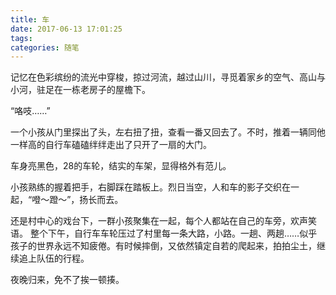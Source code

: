 ```yaml
---
title: 车
date: 2017-06-13 17:01:25
tags:
categories: 随笔
---
```

记忆在色彩缤纷的流光中穿梭，掠过河流，越过山川，寻觅着家乡的空气、高山与小河，驻足在一栋老房子的屋檐下。

“咯吱……”

一个小孩从门里探出了头，左右扭了扭，查看一番又回去了。不时，推着一辆同他一样高的自行车磕磕绊绊走出了只开了一扇的大门。

车身亮黑色，28的车轮，结实的车架，显得格外有范儿。
<!--more-->
小孩熟练的握着把手，右脚踩在踏板上。烈日当空，人和车的影子交织在一起，“噔～蹬～”，扬长而去。

还是村中心的戏台下，一群小孩聚集在一起，每个人都站在自己的车旁，欢声笑语。
整个下午，自行车车轮压过了村里每一条大路，小路。一趟、两趟……似乎孩子的世界永远不知疲倦。有时候摔倒，又依然镇定自若的爬起来，拍拍尘土，继续追上队伍的行程。

夜晚归来，免不了挨一顿揍。